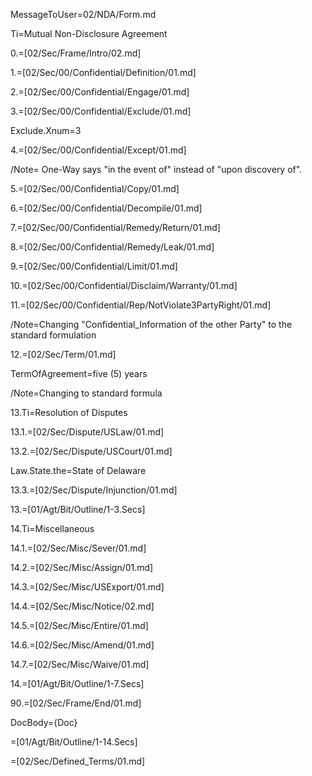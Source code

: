 MessageToUser=02/NDA/Form.md

Ti=Mutual Non-Disclosure Agreement

0.=[02/Sec/Frame/Intro/02.md]

1.=[02/Sec/00/Confidential/Definition/01.md]

2.=[02/Sec/00/Confidential/Engage/01.md]

3.=[02/Sec/00/Confidential/Exclude/01.md]

Exclude.Xnum=3

4.=[02/Sec/00/Confidential/Except/01.md]

/Note= One-Way says "in the event of" instead of "upon discovery of".

5.=[02/Sec/00/Confidential/Copy/01.md]

6.=[02/Sec/00/Confidential/Decompile/01.md]

7.=[02/Sec/00/Confidential/Remedy/Return/01.md]

8.=[02/Sec/00/Confidential/Remedy/Leak/01.md]

9.=[02/Sec/00/Confidential/Limit/01.md]

10.=[02/Sec/00/Confidential/Disclaim/Warranty/01.md]

11.=[02/Sec/00/Confidential/Rep/NotViolate3PartyRight/01.md]


/Note=Changing "Confidential_Information of the other Party" to the standard formulation

12.=[02/Sec/Term/01.md]

TermOfAgreement=five (5) years

/Note=Changing to standard formula

13.Ti=Resolution of Disputes

13.1.=[02/Sec/Dispute/USLaw/01.md]

13.2.=[02/Sec/Dispute/USCourt/01.md]

Law.State.the=State of Delaware

13.3.=[02/Sec/Dispute/Injunction/01.md]

13.=[01/Agt/Bit/Outline/1-3.Secs]

14.Ti=Miscellaneous

14.1.=[02/Sec/Misc/Sever/01.md]

14.2.=[02/Sec/Misc/Assign/01.md]

14.3.=[02/Sec/Misc/USExport/01.md]

14.4.=[02/Sec/Misc/Notice/02.md]

14.5.=[02/Sec/Misc/Entire/01.md]

14.6.=[02/Sec/Misc/Amend/01.md]

14.7.=[02/Sec/Misc/Waive/01.md]

14.=[01/Agt/Bit/Outline/1-7.Secs]

90.=[02/Sec/Frame/End/01.md]

DocBody={Doc}

=[01/Agt/Bit/Outline/1-14.Secs]

=[02/Sec/Defined_Terms/01.md]